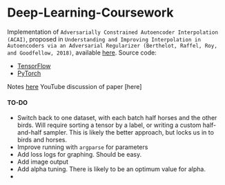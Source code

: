 # Deep-Learning-Coursework

Implementation of `Adversarially Constrained Autoencoder Interpolation (ACAI)`, proposed in `Understanding and Improving Interpolation in Autoencoders via an Adversarial Regularizer
(Berthelot, Raffel, Roy, and Goodfellow, 2018)`, available [here](https://arxiv.org/abs/1807.07543). Source code:
* [TensorFlow](https://github.com/anonymous-iclr-2019/acai-iclr-2019)
* [PyTorch](https://gist.github.com/kylemcdonald/e8ca989584b3b0e6526c0a737ed412f0)

Notes [here](https://www.kdnuggets.com/2019/03/interpolation-autoencoders-adversarial-regularizer.html)
YouTube discussion of paper [here]


#### TO-DO
* Switch back to one dataset, with each batch half horses and the other birds. Will require sorting a tensor by a label,
or writing a custom half-and-half sampler. This is likely the better approach, but locks us in to birds and horses. 
* Improve running with `argparse` for parameters
* Add loss logs for graphing. Should be easy.
* Add image output
* Add alpha tuning. There is likely to be an optimum value for alpha.
* 
